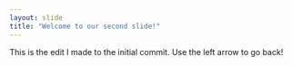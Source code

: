 ```yaml
---
layout: slide
title: "Welcome to our second slide!"
---
```

This is the edit I made to the initial commit.
Use the left arrow to go back!
